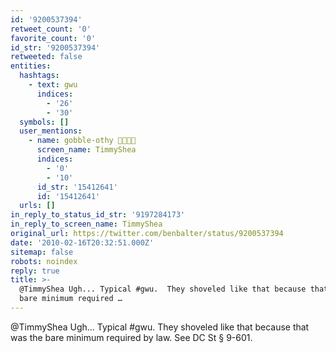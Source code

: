 ```yaml
---
id: '9200537394'
retweet_count: '0'
favorite_count: '0'
id_str: '9200537394'
retweeted: false
entities:
  hashtags:
    - text: gwu
      indices:
        - '26'
        - '30'
  symbols: []
  user_mentions:
    - name: gobble-othy 🚊🛫🏳️‍🌈
      screen_name: TimmyShea
      indices:
        - '0'
        - '10'
      id_str: '15412641'
      id: '15412641'
  urls: []
in_reply_to_status_id_str: '9197284173'
in_reply_to_screen_name: TimmyShea
original_url: https://twitter.com/benbalter/status/9200537394
date: '2010-02-16T20:32:51.000Z'
sitemap: false
robots: noindex
reply: true
title: >-
  @TimmyShea Ugh... Typical #gwu.  They shoveled like that because that was the
  bare minimum required …
---
```


@TimmyShea Ugh... Typical #gwu.  They shoveled like that because that was the bare minimum required by law.  See DC St § 9-601.